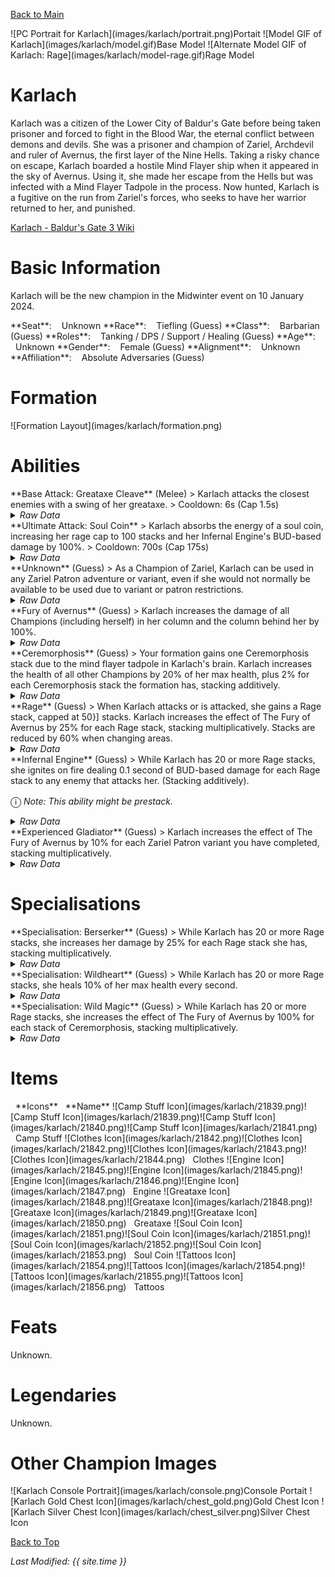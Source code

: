 [Back to Main](index.md)

<span class="championPortraitsRow">
    <span class="championPortraitsImage">
        ![PC Portrait for Karlach](images/karlach/portrait.png)Portait
    </span>
    <span class="championPortraitsImage">
        ![Model GIF of Karlach](images/karlach/model.gif)Base Model
    </span>
    <span class="championPortraitsImage">
        ![Alternate Model GIF of Karlach: Rage](images/karlach/model-rage.gif)Rage Model
    </span>
</span>

# Karlach

Karlach was a citizen of the Lower City of Baldur's Gate before being taken prisoner and forced to fight in the Blood War, the eternal conflict between demons and devils. She was a prisoner and champion of Zariel, Archdevil and ruler of Avernus, the first layer of the Nine Hells. Taking a risky chance on escape, Karlach boarded a hostile Mind Flayer ship when it appeared in the sky of Avernus. Using it, she made her escape from the Hells but was infected with a Mind Flayer Tadpole in the process. Now hunted, Karlach is a fugitive on the run from Zariel's forces, who seeks to have her warrior returned to her, and punished.

[Karlach - Baldur's Gate 3 Wiki](https://bg3.wiki/wiki/Karlach)

# Basic Information

Karlach will be the new champion in the Midwinter event on 10 January 2024.

<span class="champStatsTableColumn">
    <span class="champStatsTableRow">
        <span class="champStatsTableInfoHeader">
            <span style="margin-right:4px;">**Seat**:</span>
        </span>
        <span class="champStatsTableInfoSmall">
            <span style="margin-left:8px;">Unknown</span>
        </span>
    </span>
    <span class="champStatsTableRow">
        <span class="champStatsTableInfoHeader">
            <span style="margin-right:4px;">**Race**:</span>
        </span>
        <span class="champStatsTableInfoSmall">
            <span style="margin-left:8px;">Tiefling (Guess)</span>
        </span>
    </span>
    <span class="champStatsTableRow">
        <span class="champStatsTableInfoHeader">
            <span style="margin-right:4px;">**Class**:</span>
        </span>
        <span class="champStatsTableInfoSmall">
            <span style="margin-left:8px;">Barbarian (Guess)</span>
        </span>
    </span>
    <span class="champStatsTableRow">
        <span class="champStatsTableInfoHeader">
            <span style="margin-right:4px;">**Roles**:</span>
        </span>
        <span class="champStatsTableInfoSmall">
            <span style="margin-left:8px;">Tanking / DPS / Support / Healing (Guess)</span>
        </span>
    </span>
    <span class="champStatsTableRow">
        <span class="champStatsTableInfoHeader">
            <span style="margin-right:4px;">**Age**:</span>
        </span>
        <span class="champStatsTableInfoSmall">
            <span style="margin-left:8px;">Unknown</span>
        </span>
    </span>
    <span class="champStatsTableRow">
        <span class="champStatsTableInfoHeader">
            <span style="margin-right:4px;">**Gender**:</span>
        </span>
        <span class="champStatsTableInfoSmall">
            <span style="margin-left:8px;">Female (Guess)</span>
        </span>
    </span>
    <span class="champStatsTableRow">
        <span class="champStatsTableInfoHeader">
            <span style="margin-right:4px;">**Alignment**:</span>
        </span>
        <span class="champStatsTableInfoSmall">
            <span style="margin-left:8px;">Unknown</span>
        </span>
    </span>
    <span class="champStatsTableRow">
        <span class="champStatsTableInfoHeader">
            <span style="margin-right:4px;">**Affiliation**:</span>
        </span>
        <span class="champStatsTableInfoSmall">
            <span style="margin-left:8px;">Absolute Adversaries (Guess)</span>
        </span>
    </span>
</span>

# Formation

<span class="formationBorder">
    ![Formation Layout](images/karlach/formation.png)
</span>

# Abilities

<div markdown="1" class="abilityBorder"><div markdown="1" class="abilityBorderInner">
**Base Attack: Greataxe Cleave** (Melee)
> Karlach attacks the closest enemies with a swing of her greataxe.  
> Cooldown: 6s (Cap 1.5s)
<details><summary><em>Raw Data</em></summary>
<p>
<pre>
{
    "id": 713,
    "name": "Greataxe Cleave",
    "description": "Karlach attacks the closest enemies with a swing of her greataxe.",
    "long_description": "",
    "graphic_id": 0,
    "target": "front",
    "num_targets": 1,
    "aoe_radius": 150,
    "damage_modifier": 1,
    "cooldown": 6,
    "animations": [
        {
            "type": "melee_attack",
            "target_offset_x": -34,
            "damage_frame": 2,
            "jump_sound": 30,
            "sound_frames": {
                "2": 194
            }
        }
    ],
    "tags": [
        "melee",
        "aoe"
    ],
    "damage_types": [
        "melee"
    ]
}
</pre>
</p>
</details>
</div></div>

<div markdown="1" class="abilityBorder"><div markdown="1" class="abilityBorderInner">
**Ultimate Attack: Soul Coin**
> Karlach absorbs the energy of a soul coin, increasing her rage cap to 100 stacks and her Infernal Engine's BUD-based damage by 100%.  
> Cooldown: 700s (Cap 175s)
<details><summary><em>Raw Data</em></summary>
<p>
<pre>
{
    "id": 714,
    "name": "Soul Coin",
    "description": "Karlach increases her rage cap to 100 stacks and her Infernal Engine's damage by 100%.",
    "long_description": "Karlach absorbs the energy of a soul coin, increasing her rage cap to 100 stacks and her Infernal Engine's BUD-based damage by 100%.",
    "graphic_id": 21828,
    "target": "none",
    "num_targets": 1,
    "aoe_radius": 0,
    "damage_modifier": 1,
    "cooldown": 700,
    "animations": [
        {
            "type": "ultimate_attack",
            "ultimate": "karlach",
            "no_damage_display": true
        }
    ],
    "tags": [
        "melee",
        "ultimate"
    ],
    "damage_types": [
        "melee"
    ]
}
</pre>
</p>
</details>
</div></div>

<div markdown="1" class="abilityBorder"><div markdown="1" class="abilityBorderInner">
**Unknown** (Guess)
> As a Champion of Zariel, Karlach can be used in any Zariel Patron adventure or variant, even if she would not normally be available to be used due to variant or patron restrictions.
<details><summary><em>Raw Data</em></summary>
<p>
<pre>
{
    "id": 1810,
    "flavour_text": "",
    "description": {
        "desc": "As a Champion of Zariel, Karlach can be used in any Zariel Patron adventure or variant, even if she would not normally be available to be used due to variant or patron restrictions."
    },
    "effect_keys": [
        {
            "effect_string": "do_nothing"
        }
    ],
    "requirements": "",
    "graphic_id": 0,
    "properties": {
        "is_formation_ability": true,
        "use_outgoing_description": true,
        "formation_circle_icon": false
    }
}
</pre>
</p>
</details>
</div></div>

<div markdown="1" class="abilityBorder"><div markdown="1" class="abilityBorderInner">
**Fury of Avernus** (Guess)
> Karlach increases the damage of all Champions (including herself) in her column and the column behind her by 100%.
<details><summary><em>Raw Data</em></summary>
<p>
<pre>
{
    "id": 1811,
    "flavour_text": "",
    "description": {
        "desc": "Karlach increases the damage of all Champions (including herself) in her column and the column behind her by $(amount)%."
    },
    "effect_keys": [
        {
            "effect_string": "hero_dps_multiplier_mult,100",
            "targets": [
                "col_and_prev_col"
            ]
        }
    ],
    "requirements": "",
    "graphic_id": 21822,
    "properties": {
        "is_formation_ability": true
    }
}
</pre>
</p>
</details>
</div></div>

<div markdown="1" class="abilityBorder"><div markdown="1" class="abilityBorderInner">
**Ceremorphosis** (Guess)
> Your formation gains one Ceremorphosis stack due to the mind flayer tadpole in Karlach's brain. Karlach increases the health of all other Champions by 20% of her max health, plus 2% for each Ceremorphosis stack the formation has, stacking additively.
<details><summary><em>Raw Data</em></summary>
<p>
<pre>
{
    "id": 1812,
    "flavour_text": "",
    "description": {
        "desc": "Your formation gains one Ceremorphosis stack due to the mind flayer tadpole in Karlach's brain. Karlach increases the health of all other Champions by $(not_buffed amount___3)% of her max health, plus $(not_buffed amount)% for each Ceremorphosis stack the formation has, stacking additively."
    },
    "effect_keys": [
        {
            "off_when_benched": true,
            "effect_string": "do_nothing,2",
            "stack_func": "per_ceremorphosis_stacks",
            "amount_func": "add",
            "show_bonus": true,
            "stack_title": "Total Ceremorphosis Stacks",
            "total_title": "Ceremorphosis Stack Bonus",
            "desc_forced_order": 2,
            "listen_for_computed_changes": true,
            "amount_updated_listeners": [
                "upgrade_unlocked",
                "slot_changed",
                "feat_changed"
            ]
        },
        {
            "off_when_benched": true,
            "outgoing_buffs": false,
            "effect_string": "karlach_ceremorphosis_stacks,1",
            "manual_stacking": true,
            "stacks_multiply": false,
            "show_stacks": true,
            "stack_title": "Karlach Ceremorphosis Stacks",
            "desc_forced_order": 1,
            "skip_effect_key_desc": true
        },
        {
            "off_when_benched": true,
            "effect_string": "do_nothing,20",
            "skip_effect_key_desc": true
        },
        {
            "off_when_benched": true,
            "effect_string": "increase_health_by_source_percent,0",
            "amount_expr": "upgrade_amount(13722,2)+max_upgrade_amount(13722,0)",
            "percent_values": false,
            "round_bonus_value": true,
            "show_current_value_bonus_desc": false,
            "use_computed_amount_for_description": true,
            "override_key_desc": "Increases the Health of $target by $amount",
            "targets": [
                "other"
            ],
            "desc_forced_order": 3
        }
    ],
    "requirements": "",
    "graphic_id": 21820,
    "properties": {
        "is_formation_ability": true,
        "owner_use_outgoing_description": true,
        "indexed_effect_properties": true,
        "per_effect_index_bonuses": true,
        "default_bonus_index": 0,
        "retain_on_slot_changed": true
    }
}
</pre>
</p>
</details>
</div></div>

<div markdown="1" class="abilityBorder"><div markdown="1" class="abilityBorderInner">
**Rage** (Guess)
> When Karlach attacks or is attacked, she gains a Rage stack, capped at 50}] stacks. Karlach increases the effect of The Fury of Avernus by 25% for each Rage stack, stacking multiplicatively. Stacks are reduced by 60% when changing areas.
<details><summary><em>Raw Data</em></summary>
<p>
<pre>
{
    "id": 1813,
    "flavour_text": "",
    "description": {
        "desc": "When Karlach attacks or is attacked, she gains a Rage stack, capped at $(karlach_rage_max_stacks) stacks. Karlach increases the effect of The Fury of Avernus by $(not_buffed amount)% for each Rage stack, stacking multiplicatively. Stacks are reduced by $(karlach_rage_reduce_percent)% when changing areas."
    },
    "effect_keys": [
        {
            "effect_string": "buff_upgrade,25,13721",
            "show_bonus": true,
            "stacks_multiply": true,
            "stack_title": "Rage stacks",
            "manual_stacking": true
        },
        {
            "effect_string": "karlach_rage",
            "default_reduce_percent": 60,
            "default_max_stacks": 50
        }
    ],
    "requirements": "",
    "graphic_id": 21824,
    "properties": {
        "is_formation_ability": true,
        "owner_use_outgoing_description": true,
        "indexed_effect_properties": true,
        "per_effect_index_bonuses": true,
        "default_bonus_index": 0,
        "retain_on_slot_changed": true
    }
}
</pre>
</p>
</details>
</div></div>

<div markdown="1" class="abilityBorder"><div markdown="1" class="abilityBorderInner">
**Infernal Engine** (Guess)
> While Karlach has 20 or more Rage stacks, she ignites on fire dealing 0.1 second of BUD-based damage for each Rage stack to any enemy that attacks her. (Stacking additively).

<span style="font-size:1.2em;">ⓘ</span> *Note: This ability might be prestack.*
<details><summary><em>Raw Data</em></summary>
<p>
<pre>
{
    "id": 1814,
    "flavour_text": "",
    "description": {
        "desc": "While Karlach has $(min_rage_stacks___2) or more Rage stacks, she ignites on fire dealing $(not_buffed amount) second of BUD-based damage for each Rage stack to any enemy that attacks her. (Stacking additively)"
    },
    "effect_keys": [
        {
            "effect_string": "pre_stack_amount,0.1"
        },
        {
            "effect_string": "deal_bud_damage_when_hit,0",
            "amount_expr": "upgrade_amount(13724,0)",
            "returned_damage_hit_graphic_id": 849,
            "amount_func": "add",
            "stacks_multiply": false,
            "stack_func": "per_other_stack_count",
            "per_other_stack_count_upgrade_id": 13723,
            "per_other_stack_count_effect_key_index": 0,
            "other_stack_count_expr": "clamp(floor(stack_count/min_rage_stacks),0,1)*stack_count",
            "min_rage_stacks": 20,
            "amount_updated_listeners": [
                "stacks_changed"
            ],
            "stack_title": "Effective Rage stacks",
            "total_title": "Seconds of BUD",
            "show_bonus": true,
            "percent_values": false
        },
        {
            "effect_string": "karlach_infernal_engine",
            "amount_func": "add",
            "stacks_multiply": false,
            "stack_func": "per_other_stack_count",
            "listen_for_computed_changes": true,
            "per_other_stack_count_upgrade_id": 13723,
            "per_other_stack_count_effect_key_index": 0,
            "other_stack_count_expr": "clamp(floor(stack_count/min_rage_stacks),0,1)",
            "min_rage_stacks": 20,
            "amount_updated_listeners": [
                "stacks_changed"
            ],
            "underlay_index": 3
        },
        {
            "apply_manually": true,
            "effect_string": "karlach_infernal_engine_underlay",
            "active_graphic_id": 22013,
            "overlay_location": "slot",
            "bottom": true,
            "overlay_play_mode": "always"
        }
    ],
    "requirements": "",
    "graphic_id": 21823,
    "properties": {
        "is_formation_ability": true,
        "owner_use_outgoing_description": true,
        "indexed_effect_properties": true,
        "per_effect_index_bonuses": true,
        "default_bonus_index": 0,
        "retain_on_slot_changed": true
    }
}
</pre>
</p>
</details>
</div></div>

<div markdown="1" class="abilityBorder"><div markdown="1" class="abilityBorderInner">
**Experienced Gladiator** (Guess)
> Karlach increases the effect of The Fury of Avernus by 10% for each Zariel Patron variant you have completed, stacking multiplicatively.
<details><summary><em>Raw Data</em></summary>
<p>
<pre>
{
    "id": 1815,
    "flavour_text": "",
    "description": {
        "desc": "Karlach increases the effect of The Fury of Avernus by $(not_buffed amount)% for each Zariel Patron variant you have completed, stacking multiplicatively."
    },
    "effect_keys": [
        {
            "effect_string": "buff_upgrade,10,13721",
            "show_bonus": true,
            "amount_func": "mult",
            "stack_func": "per_patron_variant_complete",
            "patron_id": 4,
            "stack_title": "Zariel Patron Variants Complete"
        }
    ],
    "requirements": "",
    "graphic_id": 21821,
    "properties": {
        "is_formation_ability": true,
        "use_outgoing_description": true
    }
}
</pre>
</p>
</details>
</div></div>

# Specialisations

<div markdown="1" class="abilityBorder"><div markdown="1" class="abilityBorderInner">
**Specialisation: Berserker** (Guess)
> While Karlach has 20 or more Rage stacks, she increases her damage by 25% for each Rage stack she has, stacking multiplicatively.
<details><summary><em>Raw Data</em></summary>
<p>
<pre>
{
    "id": 1816,
    "flavour_text": "",
    "description": {
        "desc": "While Karlach has $(min_rage_stacks) or more Rage stacks, she increases her damage by $(not_buffed amount)% for each Rage stack she has, stacking multiplicatively."
    },
    "effect_keys": [
        {
            "effect_string": "hero_dps_multiplier_mult,25",
            "amount_func": "mult",
            "stacks_multiply": true,
            "stack_func": "per_other_stack_count",
            "per_other_stack_count_upgrade_id": 13723,
            "per_other_stack_count_effect_key_index": 0,
            "other_stack_count_expr": "clamp(floor(stack_count/min_rage_stacks),0,1)*stack_count",
            "min_rage_stacks": 20,
            "amount_updated_listeners": [
                "stacks_changed"
            ],
            "stack_title": "Effective Rage stacks",
            "total_title": "Bonus Damage",
            "show_bonus": true
        }
    ],
    "requirements": "",
    "graphic_id": 0,
    "properties": {
        "is_formation_ability": true,
        "owner_use_outgoing_description": true,
        "formation_circle_icon": false
    }
}
</pre>
</p>
</details>
</div></div>

<div markdown="1" class="abilityBorder"><div markdown="1" class="abilityBorderInner">
**Specialisation: Wildheart** (Guess)
> While Karlach has 20 or more Rage stacks, she heals 10% of her max health every second.
<details><summary><em>Raw Data</em></summary>
<p>
<pre>
{
    "id": 1817,
    "flavour_text": "",
    "description": {
        "desc": "While Karlach has $(min_rage_stacks) or more Rage stacks, she heals $(amount)% of her max health every second."
    },
    "effect_keys": [
        {
            "effect_string": "heal,10",
            "targets": [
                "self_slot"
            ],
            "slot_change_updates_targets": true,
            "use_percent": true,
            "use_computed_heal_value": true,
            "amount_func": "add",
            "stacks_multiply": false,
            "stack_func": "per_other_stack_count",
            "per_other_stack_count_upgrade_id": 13723,
            "per_other_stack_count_effect_key_index": 0,
            "other_stack_count_expr": "clamp(floor(stack_count/min_rage_stacks),0,1)",
            "min_rage_stacks": 20,
            "amount_updated_listeners": [
                "stacks_changed"
            ]
        }
    ],
    "requirements": "",
    "graphic_id": 0,
    "properties": {
        "is_formation_ability": true,
        "owner_use_outgoing_description": true,
        "formation_circle_icon": false
    }
}
</pre>
</p>
</details>
</div></div>

<div markdown="1" class="abilityBorder"><div markdown="1" class="abilityBorderInner">
**Specialisation: Wild Magic** (Guess)
> While Karlach has 20 or more Rage stacks, she increases the effect of The Fury of Avernus by 100% for each stack of Ceremorphosis, stacking multiplicatively.
<details><summary><em>Raw Data</em></summary>
<p>
<pre>
{
    "id": 1818,
    "flavour_text": "",
    "description": {
        "desc": "While Karlach has $(min_rage_stacks) or more Rage stacks, she increases the effect of The Fury of Avernus by $(not_buffed amount)% for each stack of Ceremorphosis, stacking multiplicatively."
    },
    "effect_keys": [
        {
            "effect_string": "buff_upgrade,100,13721",
            "amount_func": "mult",
            "stacks_multiply": true,
            "stack_func": "per_other_stack_count",
            "per_other_stack_count_upgrade_id": 13723,
            "per_other_stack_count_effect_key_index": 0,
            "other_stack_count_expr": "clamp(floor(stack_count/min_rage_stacks),0,1)*stack_count",
            "min_rage_stacks": 20,
            "amount_updated_listeners": [
                "stacks_changed"
            ],
            "stack_title": "Effective Ceremorphosis Stacks",
            "total_title": "Bonus Damage",
            "show_bonus": true
        }
    ],
    "requirements": "",
    "graphic_id": 0,
    "properties": {
        "is_formation_ability": true,
        "formation_circle_icon": false
    }
}
</pre>
</p>
</details>
</div></div>

# Items

<span class="itemTableColumn">
    <span class="itemTableRowHeader">
        <span class="itemTableIcon" style="align-items:center;">
            <span style="margin-left:8px;">**Icons**</span>
        </span>
        <span class="itemTableNameSmall">
            <span style="margin-left: 8px;">**Name**</span>
        </span>
    </span>
    <span class="itemTableRow">
        <span class="itemTableIcon" style="align-items:center;">
            <span class="itemTableIcon1">![Camp Stuff Icon](images/karlach/21839.png)</span><span class="itemTableIcon2">![Camp Stuff Icon](images/karlach/21839.png)</span><span class="itemTableIcon3">![Camp Stuff Icon](images/karlach/21840.png)</span><span class="itemTableIcon4">![Camp Stuff Icon](images/karlach/21841.png)</span>
        </span>
        <span class="itemTableNameSmall">
            <span style="margin-left: 8px;">Camp Stuff</span>
        </span>
    </span>
    <span class="itemTableRow">
        <span class="itemTableIcon" style="align-items:center;">
            <span class="itemTableIcon1">![Clothes Icon](images/karlach/21842.png)</span><span class="itemTableIcon2">![Clothes Icon](images/karlach/21842.png)</span><span class="itemTableIcon3">![Clothes Icon](images/karlach/21843.png)</span><span class="itemTableIcon4">![Clothes Icon](images/karlach/21844.png)</span>
        </span>
        <span class="itemTableNameSmall">
            <span style="margin-left: 8px;">Clothes</span>
        </span>
    </span>
    <span class="itemTableRow">
        <span class="itemTableIcon" style="align-items:center;">
            <span class="itemTableIcon1">![Engine Icon](images/karlach/21845.png)</span><span class="itemTableIcon2">![Engine Icon](images/karlach/21845.png)</span><span class="itemTableIcon3">![Engine Icon](images/karlach/21846.png)</span><span class="itemTableIcon4">![Engine Icon](images/karlach/21847.png)</span>
        </span>
        <span class="itemTableNameSmall">
            <span style="margin-left: 8px;">Engine</span>
        </span>
    </span>
    <span class="itemTableRow">
        <span class="itemTableIcon" style="align-items:center;">
            <span class="itemTableIcon1">![Greataxe Icon](images/karlach/21848.png)</span><span class="itemTableIcon2">![Greataxe Icon](images/karlach/21848.png)</span><span class="itemTableIcon3">![Greataxe Icon](images/karlach/21849.png)</span><span class="itemTableIcon4">![Greataxe Icon](images/karlach/21850.png)</span>
        </span>
        <span class="itemTableNameSmall">
            <span style="margin-left: 8px;">Greataxe</span>
        </span>
    </span>
    <span class="itemTableRow">
        <span class="itemTableIcon" style="align-items:center;">
            <span class="itemTableIcon1">![Soul Coin Icon](images/karlach/21851.png)</span><span class="itemTableIcon2">![Soul Coin Icon](images/karlach/21851.png)</span><span class="itemTableIcon3">![Soul Coin Icon](images/karlach/21852.png)</span><span class="itemTableIcon4">![Soul Coin Icon](images/karlach/21853.png)</span>
        </span>
        <span class="itemTableNameSmall">
            <span style="margin-left: 8px;">Soul Coin</span>
        </span>
    </span>
    <span class="itemTableRow">
        <span class="itemTableIcon" style="align-items:center;">
            <span class="itemTableIcon1">![Tattoos Icon](images/karlach/21854.png)</span><span class="itemTableIcon2">![Tattoos Icon](images/karlach/21854.png)</span><span class="itemTableIcon3">![Tattoos Icon](images/karlach/21855.png)</span><span class="itemTableIcon4">![Tattoos Icon](images/karlach/21856.png)</span>
        </span>
        <span class="itemTableNameSmall">
            <span style="margin-left: 8px;">Tattoos</span>
        </span>
    </span>
</span>

# Feats

Unknown.

# Legendaries

Unknown.

# Other Champion Images

<span class="championImagesColumn">
    <span class="championImagesRow">
        <span class="championImagesPortrait">
            ![Karlach Console Portrait](images/karlach/console.png)Console Portait
        </span>
    </span>
    <span class="championImagesRow">
        <span class="championImagesChests">
            ![Karlach Gold Chest Icon](images/karlach/chest_gold.png)Gold Chest Icon
        </span>
        <span class="championImagesChests">
            ![Karlach Silver Chest Icon](images/karlach/chest_silver.png)Silver Chest Icon
        </span>
    </span>
</span>

[Back to Top](#top)

*Last Modified: {{ site.time }}*